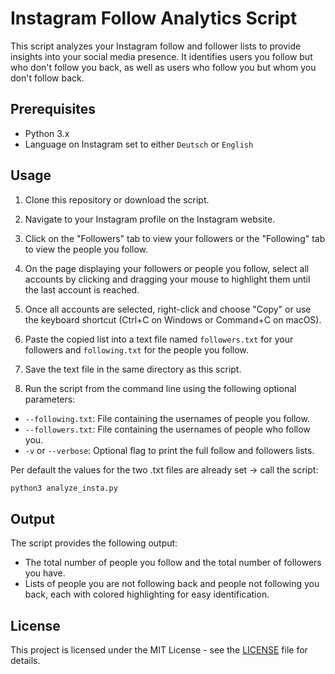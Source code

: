 # Instagram Follow Analytics Script

This script analyzes your Instagram follow and follower lists to provide insights into your social media presence. It identifies users you follow but who don't follow you back, as well as users who follow you but whom you don't follow back.

## Prerequisites

- Python 3.x
- Language on Instagram set to either `Deutsch` or `English`

## Usage

1. Clone this repository or download the script.

2. Navigate to your Instagram profile on the Instagram website.

3. Click on the "Followers" tab to view your followers or the "Following" tab to view the people you follow.

4. On the page displaying your followers or people you follow, select all accounts by clicking and dragging your mouse to highlight them until the last account is reached.

5. Once all accounts are selected, right-click and choose "Copy" or use the keyboard shortcut (Ctrl+C on Windows or Command+C on macOS).

6. Paste the copied list into a text file named `followers.txt` for your followers and `following.txt` for the people you follow.

7. Save the text file in the same directory as this script.

8. Run the script from the command line using the following optional parameters:

- `--following.txt`: File containing the usernames of people you follow.
- `--followers.txt`: File containing the usernames of people who follow you.
- `-v` or `--verbose`: Optional flag to print the full follow and followers lists.

Per default the values for the two .txt files are already set -> call the script:

```bash
python3 analyze_insta.py
```

## Output

The script provides the following output:

- The total number of people you follow and the total number of followers you have.
- Lists of people you are not following back and people not following you back, each with colored highlighting for easy identification.

## License

This project is licensed under the MIT License - see the [LICENSE](LICENSE) file for details.
